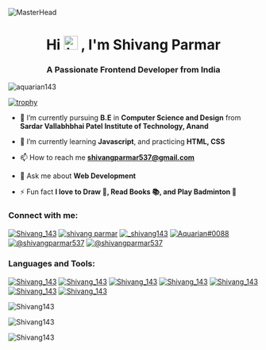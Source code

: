 ![MasterHead](https://media.discordapp.net/attachments/910374452032852009/1021436919558717580/Blue_Professional_Graphic_Designer_Profile_LinkedIn_Banner_.gif?width=1025&height=256)
<h1 align="center">Hi <img src="https://user-images.githubusercontent.com/1303154/88677602-1635ba80-d120-11ea-84d8-d263ba5fc3c0.gif" width="28px" height="28px" alt="hi">
, I'm Shivang Parmar</h1>
<h3 align="center">A Passionate Frontend Developer from India</h3>
<p align="left"> <img src="https://komarev.com/ghpvc/?username=aquarian143&label=Profile%20views&color=0e75b6&style=flat" alt="aquarian143" /> </p>

[![trophy](https://github-profile-trophy.vercel.app/?username=Shivang143&theme=onedark)](https://github.com/Shivang143/github-profile-trophy)

- 🔭 I’m currently pursuing **B.E** in **Computer Science and Design** from **Sardar Vallabhbhai Patel Institute of Technology, Anand**

- 🌱 I’m currently learning **Javascript**, and practicing **HTML, CSS**

- 📫 How to reach me **shivangparmar537@gmail.com**

- 💬 Ask me about **Web Development**  

- ⚡ Fun fact **I love to Draw 🎨, Read Books 📚, and Play Badminton 🏸**

<h3 align="left">Connect with me:</h3>
<p align="left">
<a href="https://twitter.com/Shivang_143" target="blank"><img align="center" src="https://img.shields.io/badge/Twitter-1DA1F2?style=for-the-badge&logo=twitter&logoColor=white" alt="Shivang_143" /></a>
<a href="https://linkedin.com/in/shivang-parmar" target="blank"><img align="center" src="https://img.shields.io/badge/LinkedIn-0077B5?style=for-the-badge&logo=linkedin&logoColor=white" alt="shivang parmar" /></a>
<a href="https://instagram.com/_shivang143" target="blank"><img align="center" src="https://img.shields.io/badge/Instagram-E4405F?style=for-the-badge&logo=instagram&logoColor=white" alt="_shivang143" /></a>
<a href="https://discord.gg/Aquarian#0088" target="blank"><img align="center" src="https://img.shields.io/badge/Discord-5865F2?style=for-the-badge&logo=discord&logoColor=white" alt="Aquarian#0088" /></a>
<a href="https://www.hackerrank.com/shivangparmar537" target="blank"><img align="center" src="https://img.shields.io/badge/-Hackerrank-2EC866?style=for-the-badge&logo=HackerRank&logoColor=white" alt="@shivangparmar537" /></a>
<a href="https://leetcode.com/Shivang143" target="blank"><img align="center" src="https://img.shields.io/badge/LeetCode-000000?style=for-the-badge&logo=LeetCode&logoColor=#d16c06" alt="@shivangparmar537" /></a>
</p>

<h3 align="left">Languages and Tools:</h3>
<p align="left">
<a href="https://www.w3schools.com/html/"><img align="center" src="https://img.shields.io/badge/html5-%23E34F26.svg?style=for-the-badge&logo=html5&logoColor=white" alt="Shivang_143" /></a>
<a href="https://www.w3schools.com/css/"><img align="center" src="https://img.shields.io/badge/css3-%231572B6.svg?style=for-the-badge&logo=css3&logoColor=white" alt="Shivang_143" /></a>
<a href="https://www.javascript.com/"><img align="center" src="https://img.shields.io/badge/javascript-%23323330.svg?style=for-the-badge&logo=javascript&logoColor=%23F7DF1E" alt="Shivang_143" /></a>
<a href="https://www.mysql.com/"><img align="center" src="https://img.shields.io/badge/mysql-%2300f.svg?style=for-the-badge&logo=mysql&logoColor=white" alt="Shivang_143" /></a>
<a href="https://www.python.org/><img align="center" src="https://img.shields.io/badge/python-3670A0?style=for-the-badge&logo=python&logoColor=ffdd54" alt="Shivang_143" /></a>
<a href="https://visualstudio.microsoft.com/"><img align="center" src="https://img.shields.io/badge/Visual%20Studio%20Code-0078d7.svg?style=for-the-badge&logo=visual-studio-code&logoColor=white" alt="Shivang_143" /></a>
<a href="https://git-scm.com/"><img align="center" src="https://img.shields.io/badge/git-%23F05033.svg?style=for-the-badge&logo=git&logoColor=white" alt="Shivang_143" /></a>
<a href="https://git-scm.com/"><img align="center" src="https://img.shields.io/badge/Canva-%2300C4CC.svg?style=for-the-badge&logo=Canva&logoColor=white" alt="Shivang_143" /></a>
</p>

<p><img align="left" src="https://github-readme-stats.vercel.app/api/top-langs?username=Shivang143&show_icons=true&locale=en&layout=compact&theme=synthwave" alt="Shivang143" /></p>
</br>
<p><img align="center" src="https://github-readme-stats.vercel.app/api?username=Shivang143&show_icons=true&locale=en&theme=synthwave" alt="Shivang143" /></p>

<p><img align="center" src="https://github-readme-streak-stats.herokuapp.com/?user=Shivang143&&theme=synthwave" alt="Shivang143" /></p>
